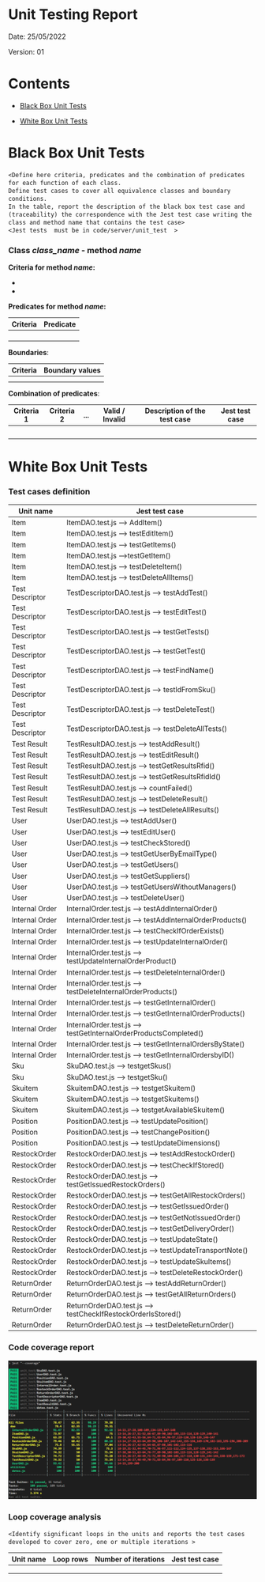 # Unit Testing Report

Date: 25/05/2022

Version: 01

# Contents

- [Black Box Unit Tests](#black-box-unit-tests)




- [White Box Unit Tests](#white-box-unit-tests)


# Black Box Unit Tests

    <Define here criteria, predicates and the combination of predicates for each function of each class.
    Define test cases to cover all equivalence classes and boundary conditions.
    In the table, report the description of the black box test case and (traceability) the correspondence with the Jest test case writing the 
    class and method name that contains the test case>
    <Jest tests  must be in code/server/unit_test  >

 ### **Class *class_name* - method *name***



**Criteria for method *name*:**
	

 - 
 - 





**Predicates for method *name*:**

| Criteria | Predicate |
| -------- | --------- |
|          |           |
|          |           |
|          |           |
|          |           |





**Boundaries**:

| Criteria | Boundary values |
| -------- | --------------- |
|          |                 |
|          |                 |



**Combination of predicates**:


| Criteria 1 | Criteria 2 | ... | Valid / Invalid | Description of the test case | Jest test case |
|-------|-------|-------|-------|-------|-------|
|||||||
|||||||
|||||||
|||||||
|||||||




# White Box Unit Tests

### Test cases definition
    



| Unit name | Jest test case |
|--|--|
|Item | ItemDAO.test.js --> AddItem() |
|Item | ItemDAO.test.js --> testEditItem() |
|Item | ItemDAO.test.js --> testGetItems() |
|Item | ItemDAO.test.js -->testGetItem() |
|Item | ItemDAO.test.js --> testDeleteItem() |
|Item | ItemDAO.test.js --> testDeleteAllItems() |
|Test Descriptor | TestDescriptorDAO.test.js --> testAddTest() |
|Test Descriptor | TestDescriptorDAO.test.js --> testEditTest() |
|Test Descriptor | TestDescriptorDAO.test.js --> testGetTests() |
|Test Descriptor | TestDescriptorDAO.test.js --> testGetTest() |
|Test Descriptor | TestDescriptorDAO.test.js --> testFindName() |
|Test Descriptor | TestDescriptorDAO.test.js --> testIdFromSku() |
|Test Descriptor | TestDescriptorDAO.test.js --> testDeleteTest() |
|Test Descriptor | TestDescriptorDAO.test.js --> testDeleteAllTests() |
|Test Result | TestResultDAO.test.js --> testAddResult() |
|Test Result | TestResultDAO.test.js --> testEditResult() |
|Test Result | TestResultDAO.test.js --> testGetResultsRfid() |
|Test Result | TestResultDAO.test.js --> testGetResultsRfidId() |
|Test Result | TestResultDAO.test.js --> countFailed() |
|Test Result | TestResultDAO.test.js --> testDeleteResult() |
|Test Result | TestResultDAO.test.js --> testDeleteAllResults() |
|User               | UserDAO.test.js --> testAddUser() |
|User               | UserDAO.test.js --> testEditUser() |
|User               | UserDAO.test.js --> testCheckStored() |
|User               | UserDAO.test.js --> testGetUserByEmailType() |
|User               | UserDAO.test.js --> testGetUsers() |
|User               | UserDAO.test.js --> testGetSuppliers() |
|User               | UserDAO.test.js --> testGetUsersWithoutManagers() |
|User               | UserDAO.test.js --> testDeleteUser() |
|Internal Order     | InternalOrder.test.js --> testAddInternalOrder() |
|Internal Order     | InternalOrder.test.js --> testAddInternalOrderProducts() |
|Internal Order     | InternalOrder.test.js --> testCheckIfOrderExists() |
|Internal Order     | InternalOrder.test.js --> testUpdateInternalOrder() |
|Internal Order     | InternalOrder.test.js --> testUpdateInternalOrderProduct() |
|Internal Order     | InternalOrder.test.js --> testDeleteInternalOrder() |
|Internal Order     | InternalOrder.test.js --> testDeleteInternalOrderProducts() |
|Internal Order     | InternalOrder.test.js --> testGetInternalOrder() |
|Internal Order     | InternalOrder.test.js --> testGetInternalOrderProducts() |
|Internal Order     | InternalOrder.test.js --> testGetInternalOrderProductsCompleted() |
|Internal Order     | InternalOrder.test.js --> testGetInternalOrdersByState() |
|Internal Order     | InternalOrder.test.js --> testGetInternalOrdersbyID() |
|Sku | SkuDAO.test.js --> testgetSkus() |
|Sku | SkuDAO.test.js --> testgetSku() |
|Skuitem | SkuitemDAO.test.js --> testgetSkuitem() |
|Skuitem | SkuitemDAO.test.js --> testgetSkuitems() |
|Skuitem | SkuitemDAO.test.js --> testgetAvailableSkuitem() |
|Position | PositionDAO.test.js --> testUpdatePosition() |
|Position | PositionDAO.test.js --> testChangePosition() |
|Position | PositionDAO.test.js --> testUpdateDimensions() |
|RestockOrder| RestockOrderDAO.test.js --> testAddRestockOrder()  |
|RestockOrder| RestockOrderDAO.test.js --> testCheckIfStored()  |
|RestockOrder| RestockOrderDAO.test.js --> testGetIssuedRestockOrders()  |
|RestockOrder| RestockOrderDAO.test.js --> testGetAllRestockOrders()  |
|RestockOrder| RestockOrderDAO.test.js --> testGetIssuedOrder()  |
|RestockOrder| RestockOrderDAO.test.js --> testGetNotIssuedOrder()   |
|RestockOrder| RestockOrderDAO.test.js --> testGetDeliveryOrder()  |
|RestockOrder| RestockOrderDAO.test.js --> testUpdateState()  |
|RestockOrder| RestockOrderDAO.test.js --> testUpdateTransportNote()  |
|RestockOrder| RestockOrderDAO.test.js --> testUpdateSkuItems()  |
|RestockOrder| RestockOrderDAO.test.js --> testDeleteRestockOrder()  |
|ReturnOrder| ReturnOrderDAO.test.js --> testAddReturnOrder()  |
|ReturnOrder| ReturnOrderDAO.test.js --> testGetAllReturnOrders()  |
|ReturnOrder| ReturnOrderDAO.test.js --> testCheckIfRestockOrderIsStored()  |
|ReturnOrder| ReturnOrderDAO.test.js --> testDeleteReturnOrder()  |






### Code coverage report



![Test Coverage](./diagrams/TestCoverage.png)

### Loop coverage analysis

    <Identify significant loops in the units and reports the test cases
    developed to cover zero, one or multiple iterations >

|Unit name | Loop rows | Number of iterations | Jest test case |
|---|---|---|---|
|||||
|||||
||||||



